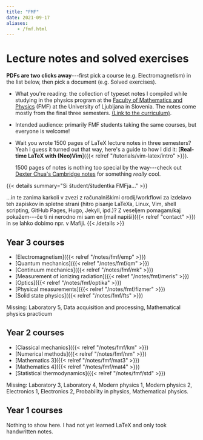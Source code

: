 ```yaml
---
title: "FMF"
date: 2021-09-17
aliases:
    - /fmf.html
---
```


# Lecture notes and solved exercises

**PDFs are two clicks away**---first pick a course (e.g. Electromagnetism) in the list below, then pick a document (e.g. Solved exercises).

- What you're reading: the collection of typeset notes I compiled while studying in the physics program at the [Faculty of Mathematics and Physics](https://www.fmf.uni-lj.si/en/) (FMF) at the University of Ljubljana in Slovenia.
  The notes come mostly from the final three semesters.
  [(Link to the curriculum)](fmf-courses.pdf).

- Intended audience: primarily FMF students taking the same courses, but everyone is welcome!

- Wait you wrote 1500 pages of LaTeX lecture notes in three semesters?
  Yeah I guess it turned out that way, here's a guide to how I did it: [**Real-time LaTeX with (Neo)Vim**]({{< relref "/tutorials/vim-latex/intro" >}}).

  1500 pages of notes is nothing too special by the way---check out [Dexter Chua's Cambridge notes](https://dec41.user.srcf.net/notes/) for something *really* cool.

{{< details summary="Si študent/študentka FMFja..." >}}

  ...in te zanima karkoli v zvezi z računalniškimi orodij/workflowi za izdelavo teh zapiskov in spletne strani (hitro pisanje LaTeXa, Linux, Vim, shell scripting, GitHub Pages, Hugo, Jekyll, ipd.)?
  Z veseljem pomagam/kaj pokažem---če ti ni nerodno mi sam en [mail napiši]({{< relref "contact" >}}) in se lahko dobimo npr. v Mafiji.
{{< /details >}}
  
## Year 3 courses

- [Electromagnetism]({{< relref "/notes/fmf/emp" >}})
- [Quantum mechanics]({{< relref "/notes/fmf/qm" >}})
- [Continuum mechanics]({{< relref "/notes/fmf/mk" >}})
- [Measurement of ionizing radiation]({{< relref "/notes/fmf/meris" >}})
- [Optics]({{< relref "/notes/fmf/optika" >}})
- [Physical measurements]({{< relref "/notes/fmf/fizmer" >}})
- [Solid state physics]({{< relref "/notes/fmf/fts" >}})

Missing: Laboratory 5, Data acquisition and processing, Mathematical physics practicum

## Year 2 courses

- [Classical mechanics]({{< relref "/notes/fmf/km" >}})
- [Numerical methods]({{< relref "/notes/fmf/nm" >}})
- [Mathematics 3]({{< relref "/notes/fmf/mat3" >}})
- [Mathematics 4]({{< relref "/notes/fmf/mat4" >}})
- [Statistical thermodynamics]({{< relref "/notes/fmf/std" >}})

Missing: Laboratory 3, Laboratory 4, Modern physics 1, Modern physics 2, Electronics 1, Electronics 2, Probability in physics, Mathematical physics.

## Year 1 courses

Nothing to show here. I had not yet learned LaTeX and only took handwritten notes.

